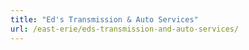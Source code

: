 ```yaml
---
title: "Ed's Transmission & Auto Services"
url: /east-erie/eds-transmission-and-auto-services/
---
```

